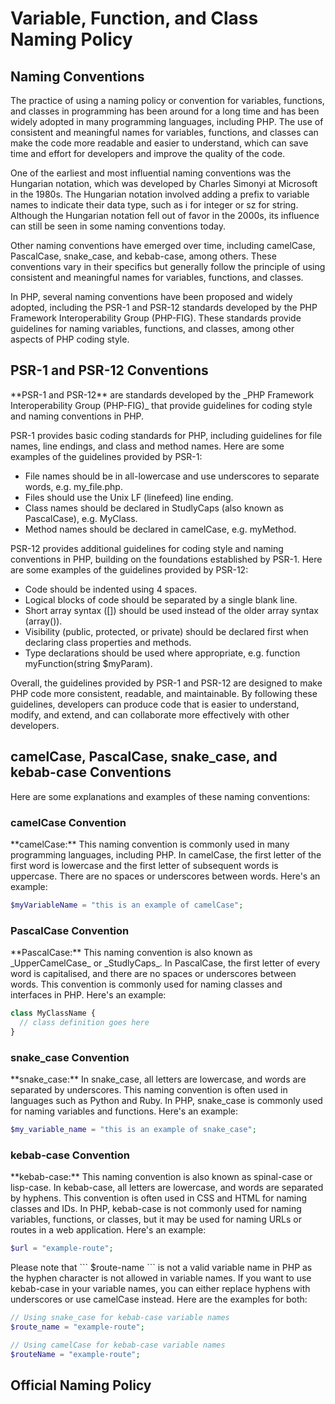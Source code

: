 # Variable, Function, and Class Naming Policy

## Naming Conventions

<p>The practice of using a naming policy or convention for variables, functions, and classes in programming has been around for a long time and has been widely adopted in many programming languages, including PHP. The use of consistent and meaningful names for variables, functions, and classes can make the code more readable and easier to understand, which can save time and effort for developers and improve the quality of the code.</p>

<p>One of the earliest and most influential naming conventions was the Hungarian notation, which was developed by Charles Simonyi at Microsoft in the 1980s. The Hungarian notation involved adding a prefix to variable names to indicate their data type, such as i for integer or sz for string. Although the Hungarian notation fell out of favor in the 2000s, its influence can still be seen in some naming conventions today.</p>

<p>Other naming conventions have emerged over time, including camelCase, PascalCase, snake_case, and kebab-case, among others. These conventions vary in their specifics but generally follow the principle of using consistent and meaningful names for variables, functions, and classes.</p>

<p>In PHP, several naming conventions have been proposed and widely adopted, including the PSR-1 and PSR-12 standards developed by the PHP Framework Interoperability Group (PHP-FIG). These standards provide guidelines for naming variables, functions, and classes, among other aspects of PHP coding style.</p>

## PSR-1 and PSR-12 Conventions

<p>**PSR-1 and PSR-12** are standards developed by the _PHP Framework Interoperability Group (PHP-FIG)_ that provide guidelines for coding style and naming conventions in PHP.</p>

<p>PSR-1 provides basic coding standards for PHP, including guidelines for file names, line endings, and class and method names. Here are some examples of the guidelines provided by PSR-1:

<ul>
<li>File names should be in all-lowercase and use underscores to separate words, e.g. my_file.php.</li>
<li>Files should use the Unix LF (linefeed) line ending.</li>
<li>Class names should be declared in StudlyCaps (also known as PascalCase), e.g. MyClass.</li>
<li>Method names should be declared in camelCase, e.g. myMethod.</li>
</ul>
</p>

<p>PSR-12 provides additional guidelines for coding style and naming conventions in PHP, building on the foundations established by PSR-1. Here are some examples of the guidelines provided by PSR-12:

<ul>
<li>Code should be indented using 4 spaces.</li>
<li>Logical blocks of code should be separated by a single blank line.</li>
<li>Short array syntax ([]) should be used instead of the older array syntax (array()).</li>
<li>Visibility (public, protected, or private) should be declared first when declaring class properties and methods.</li>
<li>Type declarations should be used where appropriate, e.g. function myFunction(string $myParam).</li>
</ul>
</p>

<p>Overall, the guidelines provided by PSR-1 and PSR-12 are designed to make PHP code more consistent, readable, and maintainable. By following these guidelines, developers can produce code that is easier to understand, modify, and extend, and can collaborate more effectively with other developers.</p>

## camelCase, PascalCase, snake_case, and kebab-case Conventions

<p>Here are some explanations and examples of these naming conventions:</p>

### camelCase Convention

<p>**camelCase:** This naming convention is commonly used in many programming languages, including PHP. In camelCase, the first letter of the first word is lowercase and the first letter of subsequent words is uppercase. There are no spaces or underscores between words. Here's an example:

```php
$myVariableName = "this is an example of camelCase";
```
</p>

### PascalCase Convention

<p>**PascalCase:** This naming convention is also known as _UpperCamelCase_ or _StudlyCaps_. In PascalCase, the first letter of every word is capitalised, and there are no spaces or underscores between words. This convention is commonly used for naming classes and interfaces in PHP. Here's an example:

```php
class MyClassName {
  // class definition goes here
}
```
</p>

### snake_case Convention

<p>**snake_case:** In snake_case, all letters are lowercase, and words are separated by underscores. This naming convention is often used in languages such as Python and Ruby. In PHP, snake_case is commonly used for naming variables and functions. Here's an example:

```php
$my_variable_name = "this is an example of snake_case";
```
</p>

### kebab-case Convention

<p>**kebab-case:** This naming convention is also known as spinal-case or lisp-case. In kebab-case, all letters are lowercase, and words are separated by hyphens. This convention is often used in CSS and HTML for naming classes and IDs. In PHP, kebab-case is not commonly used for naming variables, functions, or classes, but it may be used for naming URLs or routes in a web application. Here's an example:

```php
$url = "example-route";
```
</p>

<p>Please note that ``` $route-name ``` is not a valid variable name in PHP as the hyphen character is not allowed in variable names. If you want to use kebab-case in your variable names, you can either replace hyphens with underscores or use camelCase instead. Here are the examples for both:

```php
// Using snake_case for kebab-case variable names
$route_name = "example-route";

// Using camelCase for kebab-case variable names
$routeName = "example-route";
```

## Official Naming Policy

